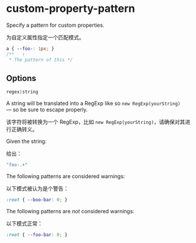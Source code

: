# custom-property-pattern

Specify a pattern for custom properties.

为自定义属性指定一个匹配模式。

```css
a { --foo-: 1px; }
/**   ↑
 * The pattern of this */
```

## Options

```js
regex|string
```

A string will be translated into a RegExp like so `new RegExp(yourString)` — so be sure to escape properly.

该字符将被转换为一个 RegExp，比如 `new RegExp(yourString)`，请确保对其进行正确转义。

Given the string:

给出：

```js
"foo-.+"
```

The following patterns are considered warnings:

以下模式被认为是个警告：

```css
:root { --boo-bar: 0; }
```

The following patterns are *not* considered warnings:

以下模式正常：

```css
:root { --foo-bar: 0; }
```
